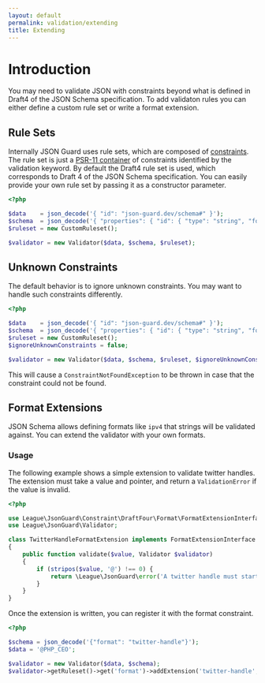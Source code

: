 ```yaml
---
layout: default
permalink: validation/extending
title: Extending
---
```


# Introduction

You may need to validate JSON with constraints beyond what is defined in Draft4 of the JSON Schema specification.  To add validaton rules you can either define a custom rule set or write a format extension.

## Rule Sets

Internally JSON Guard uses rule sets, which are composed of [constraints](https://github.com/thephpleague/json-guard/blob/master/src/ConstraintInterface.php).  The rule set is just a [PSR-11 container](https://github.com/php-fig/fig-standards/blob/master/accepted/PSR-11-container.md) of constraints identified by the validation keyword.  By default the Draft4 rule set is used, which corresponds to Draft 4 of the JSON Schema specification.  You can easily provide your own rule set by passing it as a constructor parameter.

```php
<?php

$data    = json_decode('{ "id": "json-guard.dev/schema#" }');
$schema  = json_decode('{ "properties": { "id": { "type": "string", "format": "uri" } } }');
$ruleset = new CustomRuleset();

$validator = new Validator($data, $schema, $ruleset);
```

## Unknown Constraints

The default behavior is to ignore unknown constraints. You may want to handle such constraints differently.

```php
<?php

$data    = json_decode('{ "id": "json-guard.dev/schema#" }');
$schema  = json_decode('{ "properties": { "id": { "type": "string", "format": "uri" } } }');
$ruleset = new CustomRuleset();
$ignoreUnknownConstraints = false;

$validator = new Validator($data, $schema, $ruleset, $ignoreUnknownConstraints);
```

This will cause a `ConstraintNotFoundException` to be thrown in case that the constraint could not be found.

## Format Extensions

JSON Schema allows defining formats like `ipv4` that strings will be validated against.  You can extend the validator with your own formats.

### Usage

The following example shows a simple extension to validate twitter handles.  The extension must take a value and pointer, and return a `ValidationError` if the value is invalid.

```php
<?php

use League\JsonGuard\Constraint\DraftFour\Format\FormatExtensionInterface;
use League\JsonGuard\Validator;

class TwitterHandleFormatExtension implements FormatExtensionInterface
{
    public function validate($value, Validator $validator)
    {
        if (stripos($value, '@') !== 0) {
            return \League\JsonGuard\error('A twitter handle must start with "@"', $validator);
        }
    }
}
```

Once the extension is written, you can register it with the format constraint.

```php
<?php

$schema = json_decode('{"format": "twitter-handle"}');
$data = '@PHP_CEO';

$validator = new Validator($data, $schema);
$validator->getRuleset()->get('format')->addExtension('twitter-handle', new TwitterHandleFormatExtension());
```
